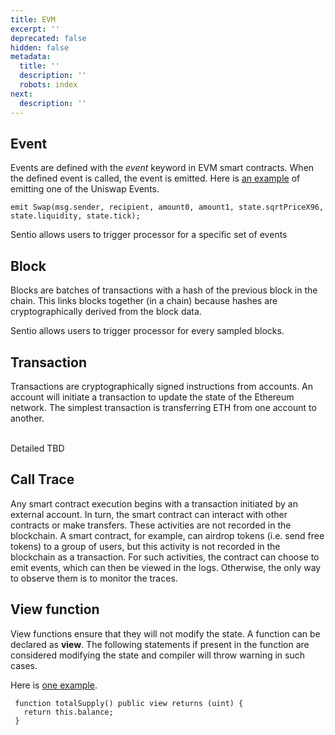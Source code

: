 ```yaml
---
title: EVM
excerpt: ''
deprecated: false
hidden: false
metadata:
  title: ''
  description: ''
  robots: index
next:
  description: ''
---
```

## Event

Events are defined with the _event_ keyword in EVM smart contracts. When the defined event is called, the event is emitted. Here is [an example](https://github.com/Uniswap/v3-core/blob/main/contracts/UniswapV3Pool.sol#L786) of emitting one of the Uniswap Events.

```solidity
emit Swap(msg.sender, recipient, amount0, amount1, state.sqrtPriceX96, state.liquidity, state.tick);
```

Sentio allows users to trigger processor for a specific set of events

## Block

Blocks are batches of transactions with a hash of the previous block in the chain. This links blocks together (in a chain) because hashes are cryptographically derived from the block data.



Sentio allows users to trigger processor for every sampled blocks.

## Transaction

Transactions are cryptographically signed instructions from accounts. An account will initiate a transaction to update the state of the Ethereum network. The simplest transaction is transferring ETH from one account to another.

\
Detailed TBD

## Call Trace

Any smart contract execution begins with a transaction initiated by an external account. In turn, the smart contract can interact with other contracts or make transfers. These activities are not recorded in the blockchain. A smart contract, for example, can airdrop tokens (i.e. send free tokens) to a group of users, but this activity is not recorded in the blockchain as a transaction. For such activities, the contract can choose to emit events, which can then be viewed in the logs. Otherwise, the only way to observe them is to monitor the traces.

## View function

View functions ensure that they will not modify the state. A function can be declared as **view**. The following statements if present in the function are considered modifying the state and compiler will throw warning in such cases.

Here is [one example](https://github.com/makerdao/sai/blob/master/src/weth9.sol#L45).

```solidity
 function totalSupply() public view returns (uint) {
   return this.balance;
 }
```